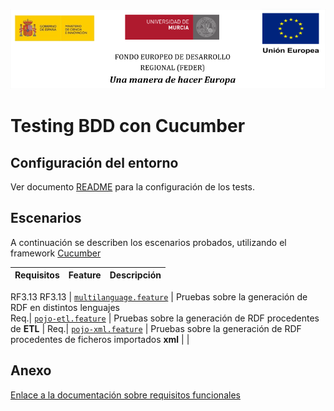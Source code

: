 ![](../images/logos_feder.png)

# Testing BDD con Cucumber

## Configuración del entorno

Ver documento [README](https://github.com/HerculesCRUE/ib-asio-docs-/blob/master/entregables_hito_2/testing/testing.md) para la configuración de los tests.

## Escenarios

A continuación se describen los escenarios probados, utilizando el framework [Cucumber](https://cucumber.io/docs/cucumber/)

| Requisitos                                                | Feature                                                     | Descripción                                                                                                                                          |
| ----------------------------------------------------------- | ----------------------------------------------------------- | ---------------------------------------------------------------------------------------------------------------------------------------------------- |
RF3.13
RF3.13	| [`multilanguage.feature`](../src/test/features/multilanguage.feature) | Pruebas sobre la generación de RDF en distintos lenguajes  
Req.| [`pojo-etl.feature`](../src/test/features/pojo-etl.feature)           | Pruebas sobre la generación de RDF procedentes de **ETL**                                                                                            |
Req.| [`pojo-xml.feature`](../src/test/features/pojo-xml.feature)           | Pruebas sobre la generación de RDF procedentes de ficheros importados **xml**                                                                        |
                                                                                          |





## Anexo



[Enlace a la documentación sobre requisitos funcionales](https://github.com/HerculesCRUE/ib-asio-docs-/blob/master/entregables_hito_1/12-An%C3%A1lisis/Requisitos/Documents/Requisitos%20funcionales.md)



